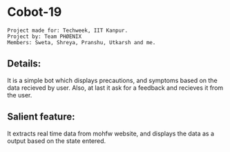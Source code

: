 # Cobot-19
``` 
Project made for: Techweek, IIT Kanpur.
Project by: Team PHØENIX
Members: Sweta, Shreya, Pranshu, Utkarsh and me. 
```

## Details:
It is a simple bot which displays precautions, and symptoms based on the data recieved by user. Also, at last it ask for a feedback and recieves it from the user.

## Salient feature:
It extracts real time data from mohfw website, and displays the data as a output based on the state entered.
